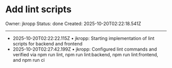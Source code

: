# Add lint scripts

Owner: jkropp
Status: done
Created: 2025-10-20T02:22:18.541Z

---
- 2025-10-20T02:22:22.115Z • jkropp: Starting implementation of lint scripts for backend and frontend
- 2025-10-20T02:27:42.199Z • jkropp: Configured lint commands and verified via npm run lint, npm run lint:backend, npm run lint:frontend, and npm run ci
